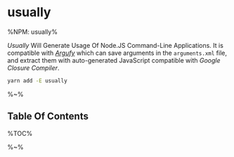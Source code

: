# usually

%NPM: usually%

_Usually_ Will Generate Usage Of Node.JS Command-Line Applications. It is compatible with [_Argufy_](https://artdecocode.com/argufy/) which can save arguments in the `arguments.xml` file, and extract them with auto-generated JavaScript compatible with _Google Closure Compiler_.

```sh
yarn add -E usually
```

%~%


## Table Of Contents

%TOC%

%~%